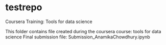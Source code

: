 # testrepo
Coursera Training: Tools for data science

This folder contains file created during the coursera course: tools for data science
Final submission file: Submission_AnamikaChowdhury.ipynb
